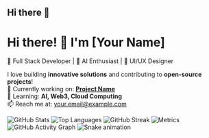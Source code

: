 ## Hi there 👋

<!--
**RudranshGupta004/RudranshGupta004** is a ✨ _special_ ✨ repository because its `README.md` (this file) appears on your GitHub profile.

Here are some ideas to get you started:

- 🔭 I’m currently working on ...
- 🌱 I’m currently learning ...
- 👯 I’m looking to collaborate on ...
- 🤔 I’m looking for help with ...
- 💬 Ask me about ...
- 📫 How to reach me: ...
- 😄 Pronouns: ...
- ⚡ Fun fact: ...
-->
# Hi there! 👋 I'm [Your Name]  
🚀 Full Stack Developer | 🧠 AI Enthusiast | 🎨 UI/UX Designer  

I love building **innovative solutions** and contributing to **open-source projects**!  
🔭 Currently working on: **[Project Name](Project_Link)**  
🌱 Learning: **AI, Web3, Cloud Computing**  
📫 Reach me at: [your.email@example.com](mailto:your.email@example.com)  

![GitHub Stats](https://github-readme-stats.vercel.app/api?username=yourusername&show_icons=true&theme=radical)
![Top Languages](https://github-readme-stats.vercel.app/api/top-langs/?username=yourusername&layout=compact&theme=radical)
![GitHub Streak](https://streak-stats.demolab.com/?user=yourusername&theme=radical)
![Metrics](https://github.com/yourusername/github-profile-metrics/blob/master/github-metrics.svg)
![GitHub Activity Graph](https://github-readme-activity-graph.cyclic.app/graph?username=yourusername&theme=github)
![Snake animation](https://github.com/yourusername/yourusername/blob/output/github-contribution-grid-snake.svg)


